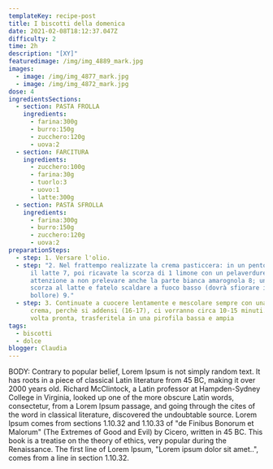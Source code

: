 ```yaml
---
templateKey: recipe-post
title: I biscotti della domenica
date: 2021-02-08T18:12:37.047Z
difficulty: 2
time: 2h
description: "[XY]"
featuredimage: /img/img_4889_mark.jpg
images:
  - image: /img/img_4877_mark.jpg
  - image: /img/img_4872_mark.jpg
dose: 4
ingredientsSections:
  - section: PASTA FROLLA
    ingredients:
      - farina:300g
      - burro:150g
      - zucchero:120g
      - uova:2
  - section: FARCITURA
    ingredients:
      - zucchero:100g
      - farina:30g
      - tuorlo:3
      - uovo:1
      - latte:300g
  - section: PASTA SFROLLA
    ingredients:
      - farina:300g
      - burro:150g
      - zucchero:120g
      - uova:2
preparationSteps:
  - step: 1. Versare l'olio.
  - step: "2. Nel frattempo realizzate la crema pasticcera: in un pentolino ponete
      il latte 7, poi ricavate la scorza di 1 limone con un pelaverdure, facendo
      attenzione a non prelevare anche la parte bianca amarognola 8; unite la
      scorza al latte e fatelo scaldare a fuoco basso (dovrà sfiorare il
      bollore) 9."
  - step: 3. Continuate a cuocere lentamente e mescolare sempre con una frusta la
      crema, perchè si addensi (16-17), ci vorranno circa 10-15 minuti. Una
      volta pronta, trasferitela in una pirofila bassa e ampia
tags:
  - biscotti
  - dolce
blogger: Claudia
---
```

BODY: Contrary to popular belief, Lorem Ipsum is not simply random text. It has roots in a piece of classical Latin literature from 45 BC, making it over 2000 years old. Richard McClintock, a Latin professor at Hampden-Sydney College in Virginia, looked up one of the more obscure Latin words, consectetur, from a Lorem Ipsum passage, and going through the cites of the word in classical literature, discovered the undoubtable source. Lorem Ipsum comes from sections 1.10.32 and 1.10.33 of "de Finibus Bonorum et Malorum" (The Extremes of Good and Evil) by Cicero, written in 45 BC. This book is a treatise on the theory of ethics, very popular during the Renaissance. The first line of Lorem Ipsum, "Lorem ipsum dolor sit amet..", comes from a line in section 1.10.32.